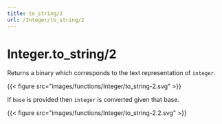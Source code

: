 ```yaml
---
title: to_string/2
url: /Integer/to_string/2
---
```


# Integer.to_string/2
Returns a binary which corresponds to the text representation of `integer`.

{{< figure src="images/functions/Integer/to_string-2.svg" >}}

If `base` is provided then `integer` is converted given that base.

{{< figure src="images/functions/Integer/to_string-2.2.svg" >}}

